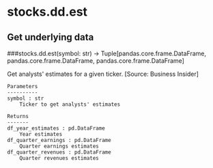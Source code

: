 # stocks.dd.est

## Get underlying data 
###stocks.dd.est(symbol: str) -> Tuple[pandas.core.frame.DataFrame, pandas.core.frame.DataFrame, pandas.core.frame.DataFrame]

Get analysts' estimates for a given ticker. [Source: Business Insider]

    Parameters
    ----------
    symbol : str
        Ticker to get analysts' estimates

    Returns
    -------
    df_year_estimates : pd.DataFrame
        Year estimates
    df_quarter_earnings : pd.DataFrame
        Quarter earnings estimates
    df_quarter_revenues : pd.DataFrame
        Quarter revenues estimates
